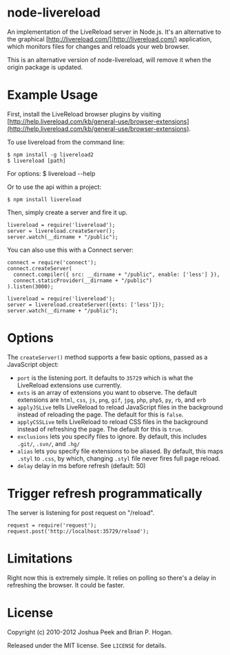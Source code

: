node-livereload
===============

An implementation of the LiveReload server in Node.js. It's an alternative to the graphical [http://livereload.com/](http://livereload.com/) application, which monitors files for changes and reloads your web browser.

This is an alternative version of node-livereload, will remove it when the origin package is updated.

# Example Usage

First, install the LiveReload browser plugins by visiting [http://help.livereload.com/kb/general-use/browser-extensions](http://help.livereload.com/kb/general-use/browser-extensions).

To use livereload from the command line:

    $ npm install -g livereload2
    $ livereload [path]

For options:
    $ livereload --help
    

Or to use the api within a project:

    $ npm install livereload

Then, simply create a server and fire it up.

    livereload = require('livereload');
    server = livereload.createServer();
    server.watch(__dirname + "/public");

You can also use this with a Connect server:

    connect = require('connect');
    connect.createServer(
      connect.compiler({ src: __dirname + "/public", enable: ['less'] }),
      connect.staticProvider(__dirname + "/public")
    ).listen(3000);

    livereload = require('livereload');
    server = livereload.createServer({exts: ['less']});
    server.watch(__dirname + "/public");

# Options

The `createServer()` method supports a few basic options, passed as a JavaScript object:

* `port` is the listening port. It defaults to `35729` which is what the LiveReload extensions use currently.  
* `exts` is an array of extensions you want to observe. The default extensions are  `html`, `css`, `js`, `png`, `gif`, `jpg`,
  `php`, `php5`, `py`, `rb`, and `erb`
* `applyJSLive` tells LiveReload to reload JavaScript files in the background instead of reloading the page. The default for this is `false`.
* `applyCSSLive` tells LiveReload to reload CSS files in the background instead of refreshing the page. The default for this is `true`.
* `exclusions` lets you specify files to ignore. By default, this includes `.git/`, `.svn/`, and `.hg/`
* `alias` lets you specify file extensions to be aliased. By default, this maps `.styl` to `.css`, by which, changing `.styl` file never fires full page reload.
* `delay` delay in ms before refresh (default: 50)  

# Trigger refresh programmatically

The server is listening for post request on "/reload".

    request = require('request');
    request.post('http://localhost:35729/reload');


# Limitations

Right now this is extremely simple. It relies on polling so there's a delay in refreshing the browser. It could be faster.

# License

Copyright (c) 2010-2012 Joshua Peek and Brian P. Hogan.

Released under the MIT license. See `LICENSE` for details.

